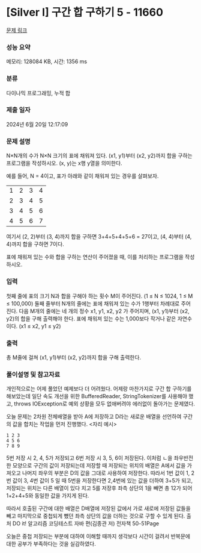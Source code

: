 # [Silver I] 구간 합 구하기 5 - 11660 

[문제 링크](https://www.acmicpc.net/problem/11660) 

### 성능 요약

메모리: 128084 KB, 시간: 1356 ms

### 분류

다이나믹 프로그래밍, 누적 합

### 제출 일자

2024년 6월 20일 12:17:09

### 문제 설명

<p>N×N개의 수가 N×N 크기의 표에 채워져 있다. (x1, y1)부터 (x2, y2)까지 합을 구하는 프로그램을 작성하시오. (x, y)는 x행 y열을 의미한다.</p>

<p>예를 들어, N = 4이고, 표가 아래와 같이 채워져 있는 경우를 살펴보자.</p>

<table class="table table-bordered" style="line-height:20.8px; width:158px">
	<tbody>
		<tr>
			<td style="text-align:center">1</td>
			<td style="text-align:center">2</td>
			<td style="text-align:center">3</td>
			<td style="text-align:center">4</td>
		</tr>
		<tr>
			<td style="text-align:center">2</td>
			<td style="text-align:center">3</td>
			<td style="text-align:center">4</td>
			<td style="text-align:center">5</td>
		</tr>
		<tr>
			<td style="text-align:center">3</td>
			<td style="text-align:center">4</td>
			<td style="text-align:center">5</td>
			<td style="text-align:center">6</td>
		</tr>
		<tr>
			<td style="text-align:center">4</td>
			<td style="text-align:center">5</td>
			<td style="text-align:center">6</td>
			<td style="text-align:center">7</td>
		</tr>
	</tbody>
</table>

<p>여기서 (2, 2)부터 (3, 4)까지 합을 구하면 3+4+5+4+5+6 = 27이고, (4, 4)부터 (4, 4)까지 합을 구하면 7이다.</p>

<p>표에 채워져 있는 수와 합을 구하는 연산이 주어졌을 때, 이를 처리하는 프로그램을 작성하시오.</p>

### 입력 

 <p>첫째 줄에 표의 크기 N과 합을 구해야 하는 횟수 M이 주어진다. (1 ≤ N ≤ 1024, 1 ≤ M ≤ 100,000) 둘째 줄부터 N개의 줄에는 표에 채워져 있는 수가 1행부터 차례대로 주어진다. 다음 M개의 줄에는 네 개의 정수 x1, y1, x2, y2 가 주어지며, (x1, y1)부터 (x2, y2)의 합을 구해 출력해야 한다. 표에 채워져 있는 수는 1,000보다 작거나 같은 자연수이다. (x1 ≤ x2, y1 ≤ y2)</p>

### 출력 

 <p>총 M줄에 걸쳐 (x1, y1)부터 (x2, y2)까지 합을 구해 출력한다.</p>

### 풀이설명 및 참고자료 

개인적으로는 어제 풀었던 예제보다 더 어려웠다. 어제랑 마찬가지로 구간 합 구하기를 해보았는데 일단 속도 개선을 위한 BufferedReader, StringTokenizer를 사용해야 했고, throws IOException로 예외 상황을 모두 없애버려야 에러없이 돌아가는 문제였다.

오늘 문제는 2차원 전체배열을 받아 A에 저장하고 D라는 새로운 배열을 선언하여 구간의 값을 합치는 작업을 먼저 진행했다.
<자리 예시>
```
1 2 3
4 5 6
7 8 9
```
5번 저장 시 2, 4, 5가 저장되고 6번 저장 시 3, 5, 6이 저장된다.
이처럼 ㄴ을 좌우반전한 모양으로 구간의 값이 저장되는데 저장할 때 저장되는 위치의 배열은 A에서 값을 가져오고 나머지 좌우의 부분은 D의 값을 그대로 사용하여 저장한다.
따라서 1번 값이 1, 2번 값이 3, 4번 값이 5 일 때 5번을 저장한다면 2,4번에 있는 값을 더하여 3+5가 되고, 저장되는 위치는 다른 배열이 있다 치고  5를 저장후 좌측 상단의 1을 빼면 총 12가 되어 1+2+4+5와 동일한 값을 가지게 된다. 

따라서 호출된 구간에 대한 배열은 D배열에 저장된 값에서 가로 새로에 저장된 값들을 빼고 마지막으로 중첩되게 뺐던 좌측 상단의 값을 더하는 것으로 구할 수 있게 된다. 
출처 DO it! 알고리즘 코딩테스트 자바 편(김종관 저) 전자책 50-51Page

오늘은 중첩 저장되는 부분에 대하여 이해할 때까지 생각보다 시간이 걸려서 반복문에 대한 공부가 부족하다는 것을 실감하였다.
